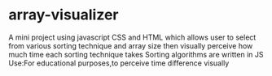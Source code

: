 # array-visualizer
A mini project using javascript CSS and HTML which allows user to select from various sorting technique and array size then 
visually perceive how much time each sorting technique takes 
Sorting algorithms are written in JS
Use:For educational purposes,to perceive time difference visually
